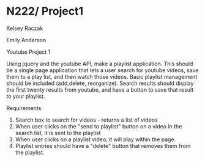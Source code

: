 N222/ Project1
========


Kelsey Raczak

Emily Anderson

Youtube Project 1

Using jquery and the youtube API, make a playlist application. This should be a single page application that lets a user search for youtube videos, save them to a play list, and then watch those videos. Basic playlist management should be included (add,delete, reorganize).
Search results should display the first twenty results from youtube, and have a button to save that result to your playlist.
 
Requirements
1) Search box to search for videos - returns a list of videos
2) When user clicks on the "send to playlist" button on a video in the search list, it is sent to the playlist
3) When user clicks on a playlist video, it will play within the page.
4) Playlist entries should have a "delete" button that removes them from the playlist.
